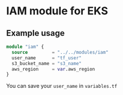 # IAM module for EKS

## Example usage

```terraform
module "iam" {
  source         = "../../modules/iam"
  user_name      = "tf_user"
  s3_bucket_name = "s3_name"
  aws_region     = var.aws_region
}
```

You can save your `user_name` in `variables.tf`
